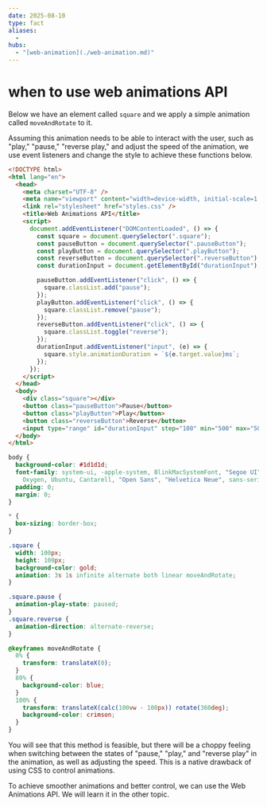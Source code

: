 ```yaml
---
date: 2025-08-10
type: fact
aliases:
  -
hubs:
  - "[web-animation](./web-animation.md)"
---
```


# when to use web animations API

Below we have an element called `square` and we apply a simple animation called `moveAndRotate` to it.

Assuming this animation needs to be able to interact with the user, such as "play," "pause," "reverse play," and adjust the speed of the animation, we use event listeners and change the style to achieve these functions below.

```html
<!DOCTYPE html>
<html lang="en">
  <head>
    <meta charset="UTF-8" />
    <meta name="viewport" content="width=device-width, initial-scale=1.0" />
    <link rel="stylesheet" href="styles.css" />
    <title>Web Animations API</title>
    <script>
      document.addEventListener("DOMContentLoaded", () => {
        const square = document.querySelector(".square");
        const pauseButton = document.querySelector(".pauseButton");
        const playButton = document.querySelector(".playButton");
        const reverseButton = document.querySelector(".reverseButton");
        const durationInput = document.getElementById("durationInput");

        pauseButton.addEventListener("click", () => {
          square.classList.add("pause");
        });
        playButton.addEventListener("click", () => {
          square.classList.remove("pause");
        });
        reverseButton.addEventListener("click", () => {
          square.classList.toggle("reverse");
        });
        durationInput.addEventListener("input", (e) => {
          square.style.animationDuration = `${e.target.value}ms`;
        });
      });
    </script>
  </head>
  <body>
    <div class="square"></div>
    <button class="pauseButton">Pause</button>
    <button class="playButton">Play</button>
    <button class="reverseButton">Reverse</button>
    <input type="range" id="durationInput" step="100" min="500" max="5000" />
  </body>
</html>
```


```css
body {
  background-color: #1d1d1d;
  font-family: system-ui, -apple-system, BlinkMacSystemFont, "Segoe UI", Roboto,
    Oxygen, Ubuntu, Cantarell, "Open Sans", "Helvetica Neue", sans-serif;
  padding: 0;
  margin: 0;
}

* {
  box-sizing: border-box;
}

.square {
  width: 100px;
  height: 100px;
  background-color: gold;
  animation: 3s 1s infinite alternate both linear moveAndRotate;
}

.square.pause {
  animation-play-state: paused;
}
.square.reverse {
  animation-direction: alternate-reverse;
}

@keyframes moveAndRotate {
  0% {
    transform: translateX(0);
  }
  80% {
    background-color: blue;
  }
  100% {
    transform: translateX(calc(100vw - 100px)) rotate(360deg);
    background-color: crimson;
  }
}
```

You will see that this method is feasible, but there will be a choppy feeling when switching between the states of "pause," "play," and "reverse play" in the animation, as well as adjusting the speed. This is a native drawback of using CSS to control animations.

To achieve smoother animations and better control, we can use the Web Animations API. We will learn it in the other topic.

```
